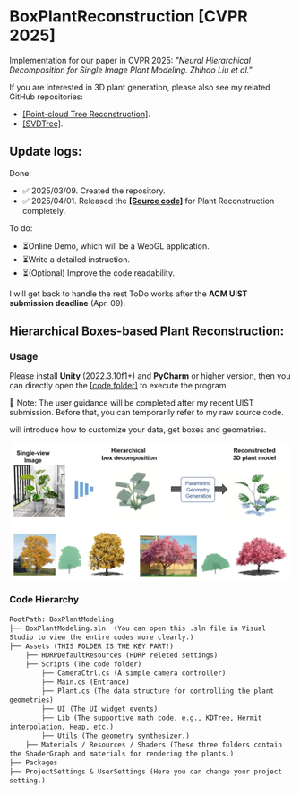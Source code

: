 # BoxPlantReconstruction [CVPR 2025]
Implementation for our paper in CVPR 2025: *"Neural Hierarchical Decomposition for Single Image Plant Modeling. Zhihao Liu et al."*

If you are interested in 3D plant generation, please also see my related GitHub repositories: 
- [[Point-cloud Tree Reconstruction]](https://github.com/RyuZhihao123/Point-cloud-3D-tree-reconstruction).
- [[SVDTree]](https://github.com/RyuZhihao123/SVDTree).




## Update logs:

Done:

- ✅ 2025/03/09. Created the repository.
- ✅ 2025/04/01. Released the **[[Source code]](https://github.com/RyuZhihao123/Plant-Recon-25/tree/main/BoxPlantModeling)** for Plant Reconstruction completely.

To do:
- ⏳Online Demo, which will be a WebGL application.
- ⏳Write a detailed instruction.
- ⏳(Optional) Improve the code readability.


I will get back to handle the rest ToDo works after the **ACM UIST submission deadline** (Apr. 09).



## Hierarchical Boxes-based Plant Reconstruction:



### Usage

Please install **Unity** (2022.3.10f1+) and **PyCharm** or higher version, then you can directly open the [[code folder]](https://github.com/RyuZhihao123/Plant-Recon-25/tree/main/BoxPlantModeling) to execute the program.


🔴 Note: The user guidance will be completed after my recent UIST submission. Before that, you can temporarily refer to my raw source code.

will introduce how to customize your data,  get boxes and geometries.

<img src="https://github.com/RyuZhihao123/Plant-Recon-25/blob/main/Figures/1.png" width="500" style="display:block; margin:auto;">

### Code Hierarchy

```
RootPath: BoxPlantModeling
├── BoxPlantModeling.sln  (You can open this .sln file in Visual Studio to view the entire codes more clearly.)
├── Assets (THIS FOLDER IS THE KEY PART!)
    ├── HDRPDefaultResources (HDRP releted settings)
    ├── Scripts (The code folder)
        ├── CameraCtrl.cs (A simple camera controller)
        ├── Main.cs (Entrance)
        ├── Plant.cs (The data structure for controlling the plant geometries)
        ├── UI (The UI widget events)
        ├── Lib (The supportive math code, e.g., KDTree, Hermit interpolation, Heap, etc.)
        ├── Utils (The geometry synthesizer.)
    ├── Materials / Resources / Shaders (These three folders contain the ShaderGraph and materials for rendering the plants.)
├── Packages 
├── ProjectSettings & UserSettings (Here you can change your project setting.)
```










